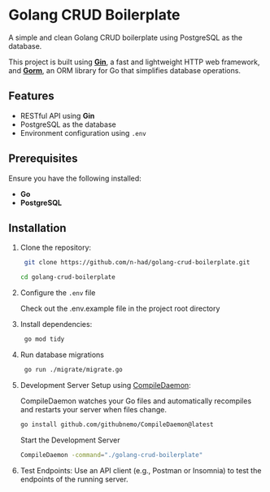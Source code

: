 # Golang CRUD Boilerplate

A simple and clean Golang CRUD boilerplate using PostgreSQL as the database.

This project is built using [**Gin**](https://gin-gonic.com/), a fast and lightweight HTTP web framework, and [**Gorm**](https://gorm.io/), an ORM library for Go that simplifies database operations.

## Features

- RESTful API using **Gin**
- PostgreSQL as the database
- Environment configuration using `.env`

## Prerequisites

Ensure you have the following installed:

- **Go**
- **PostgreSQL**

## Installation

1. Clone the repository:
   ```sh
    git clone https://github.com/n-had/golang-crud-boilerplate.git
   ```
   ```sh
   cd golang-crud-boilerplate
   ```
2. Configure the `.env` file

   Check out the .env.example file in the project root directory

3. Install dependencies:
   ```sh
    go mod tidy
   ```
4. Run database migrations
   ```sh
    go run ./migrate/migrate.go
   ```
5. Development Server Setup using [CompileDaemon](https://github.com/githubnemo/CompileDaemon):

   CompileDaemon watches your Go files and automatically recompiles and restarts your server when files change.

   ```sh
   go install github.com/githubnemo/CompileDaemon@latest
   ```

   Start the Development Server

   ```sh
   CompileDaemon -command="./golang-crud-boilerplate"

   ```

6. Test Endpoints:
   Use an API client (e.g., Postman or Insomnia) to test the endpoints of the running server.
